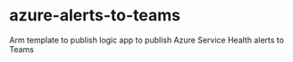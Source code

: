 # azure-alerts-to-teams
Arm template to publish logic app to publish Azure Service Health alerts to Teams

